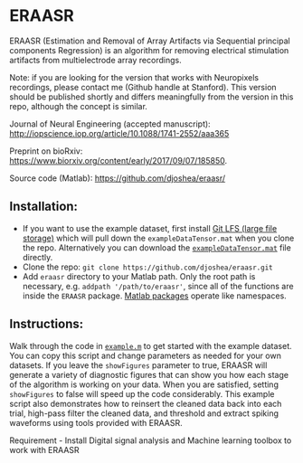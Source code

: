 # ERAASR

ERAASR (Estimation and Removal of Array Artifacts via Sequential principal components Regression) is an algorithm for removing electrical stimulation artifacts from multielectrode array recordings. 

Note: if you are looking for the version that works with Neuropixels recordings, please contact me (Github handle at Stanford). This version should be published shortly and differs meaningfully from the version in this repo, although the concept is similar.

Journal of Neural Engineering (accepted manuscript): http://iopscience.iop.org/article/10.1088/1741-2552/aaa365

Preprint on bioRxiv: https://www.biorxiv.org/content/early/2017/09/07/185850. 

Source code (Matlab): https://github.com/djoshea/eraasr/

## Installation:
- If you want to use the example dataset, first install [Git LFS (large file storage)](https://github.com/git-lfs/git-lfs/wiki/Installation) which will pull down the `exampleDataTensor.mat` when you clone the repo. Alternatively you can download the [`exampleDataTensor.mat`](https://github.com/djoshea/eraasr/raw/master/exampleDataTensor.mat) file directly.
- Clone the repo: `git clone https://github.com/djoshea/eraasr.git`
- Add `eraasr` directory to your Matlab path. Only the root path is necessary, e.g. `addpath '/path/to/eraasr'`, since all of the functions are inside the `ERAASR` package. [Matlab packages](https://www.mathworks.com/help/matlab/matlab_oop/scoping-classes-with-packages.html) operate like namespaces.

## Instructions:

Walk through the code in [`example.m`](https://github.com/djoshea/eraasr/blob/master/example.m) to get started with the example dataset. You can copy this script and change parameters as needed for your own datasets. If you leave the `showFigures` parameter to true, ERAASR will generate a variety of diagnostic figures that can show you how each stage of the algorithm is working on your data. When you are satisfied, setting `showFigures` to false will speed up the code considerably. This example script also demonstrates how to reinsert the cleaned data back into each trial, high-pass filter the cleaned data, and threshold and extract spiking waveforms using tools provided with ERAASR.

Requirement - Install Digital signal analysis and Machine learning toolbox to work with ERAASR
